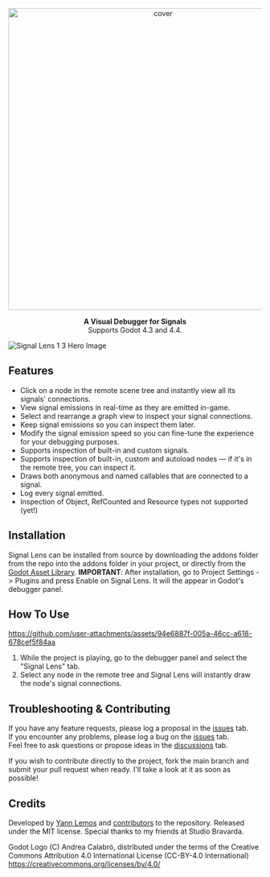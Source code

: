 <p align="center">
  <img width="600" alt="cover" src="https://github.com/user-attachments/assets/e9bc1a22-118b-4107-9658-ad4eb73a0d41">
</p>

<p align="center">
<b>A Visual Debugger for Signals</b><br>
Supports Godot 4.3 and 4.4.
</p>

![Signal Lens 1 3 Hero Image](https://github.com/user-attachments/assets/d6d5733f-a971-419e-8f05-2f7ed8b77e24)

## Features
- Click on a node in the remote scene tree and instantly view all its signals' connections.
- View signal emissions in real-time as they are emitted in-game.
- Select and rearrange a graph view to inspect your signal connections.
- Keep signal emissions so you can inspect them later.
- Modify the signal emission speed so you can fine-tune the experience for your debugging purposes.
- Supports inspection of built-in and custom signals.
- Supports inspection of built-in, custom and autoload nodes — if it's in the remote tree, you can inspect it.
- Draws both anonymous and named callables that are connected to a signal.
- Log every signal emitted.
- Inspection of Object, RefCounted and Resource types not supported (yet!)

## Installation

Signal Lens can be installed from source by downloading the addons folder from the repo into the addons folder in your project, or directly from the [Godot Asset Library](https://godotengine.org/asset-library/asset/3620).
**IMPORTANT**: After installation, go to Project Settings -> Plugins and press Enable on Signal Lens. It will the appear in Godot's debugger panel.

## How To Use

https://github.com/user-attachments/assets/94e6887f-005a-46cc-a618-678cef5f84aa

1. While the project is playing, go to the debugger panel and select the "Signal Lens" tab.
2. Select any node in the remote tree and Signal Lens will instantly draw the node's signal connections.

## Troubleshooting & Contributing

If you have any feature requests, please log a proposal in the [issues](https://github.com/yannlemos/Signal-Lens/issues) tab. <br>
If you encounter any problems, please log a bug on the [issues](https://github.com/yannlemos/Signal-Lens/issues) tab. <br>
Feel free to ask questions or propose ideas in the [discussions](https://github.com/yannlemos/Signal-Lens/discussions) tab. <br>

If you wish to contribute directly to the project, fork the main branch and submit your pull request when ready. 
I'll take a look at it as soon as possible!

## Credits

Developed by [Yann Lemos](https://github.com/yannlemos) and [contributors](https://github.com/yannlemos/Signal-Lens/graphs/contributors) to the repository.
Released under the MIT license.
Special thanks to my friends at Studio Bravarda.

Godot Logo (C) Andrea Calabró, distributed under the terms of the Creative Commons Attribution 4.0 International License (CC-BY-4.0 International) <https://creativecommons.org/licenses/by/4.0/>
